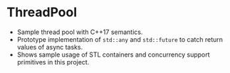 # ThreadPool

- Sample thread pool with C++17 semantics.
- Prototype implementation of `std::any` and `std::future` to catch return values of async tasks.
- Shows sample usage of STL containers and concurrency support primitives in this project. 
